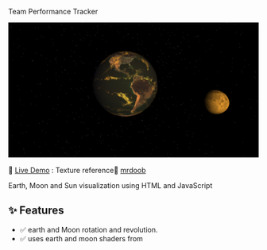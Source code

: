 Team Performance Tracker  

![Template Preview](images/Preview.png)

🔗 [Live Demo](https://mrkweb15.github.io/earthSimulation/)
: Texture reference🔗 [mrdoob](https://github.com/mrdoob/three.js/tree/dev/examples/textures/planets)

Earth, Moon and Sun visualization using HTML and JavaScript

## ✨ Features  
- ✅ earth and Moon rotation and revolution.
- ✅ uses earth and moon shaders from
